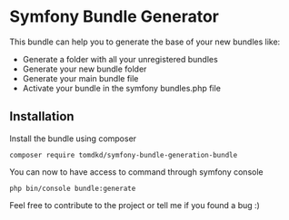# Symfony Bundle Generator

This bundle can help you to generate the base of your new bundles like:
- Generate a folder with all your unregistered bundles
- Generate your new bundle folder
- Generate your main bundle file
- Activate your bundle in the symfony bundles.php file

## Installation
Install the bundle using composer

    composer require tomdkd/symfony-bundle-generation-bundle

You can now to have access to command through symfony console

    php bin/console bundle:generate

Feel free to contribute to the project or tell me if you found a bug :)